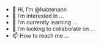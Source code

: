 - 👋 Hi, I’m @habtenann
- 👀 I’m interested in ...
- 🌱 I’m currently learning ...
- 💞️ I’m looking to collaborate on ...
- 📫 How to reach me ...

<!---
habtenann/habtenann is a ✨ special ✨ repository because its `README.md` (this file) appears on your GitHub profile.
You can click the Preview link to take a look at your changes.
--->
